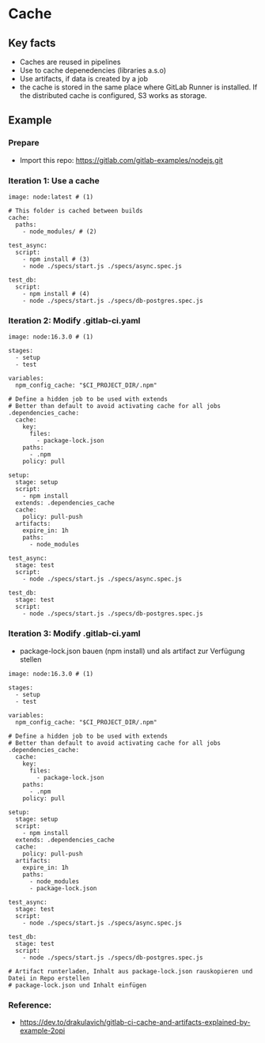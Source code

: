 # Cache 

## Key facts 

  * Caches are reused in pipelines
  * Use to cache depenedencies (libraries a.s.o)
  * Use artifacts, if data is created by a job
  * the cache is stored in the same place where GitLab Runner is installed. If the distributed cache is configured, S3 works as storage.

## Example 

### Prepare 

  * Import this repo: https://gitlab.com/gitlab-examples/nodejs.git

### Iteration 1: Use a cache 

```
image: node:latest # (1)

# This folder is cached between builds
cache:
  paths:
    - node_modules/ # (2)

test_async:
  script:
    - npm install # (3)
    - node ./specs/start.js ./specs/async.spec.js

test_db:
  script:
    - npm install # (4)
    - node ./specs/start.js ./specs/db-postgres.spec.js

```

### Iteration 2: Modify .gitlab-ci.yaml 

```
image: node:16.3.0 # (1)

stages:
  - setup
  - test

variables:
  npm_config_cache: "$CI_PROJECT_DIR/.npm"

# Define a hidden job to be used with extends
# Better than default to avoid activating cache for all jobs
.dependencies_cache:
  cache:
    key:
      files:
        - package-lock.json
    paths:
      - .npm
    policy: pull

setup:
  stage: setup
  script:
    - npm install
  extends: .dependencies_cache
  cache:
    policy: pull-push
  artifacts:
    expire_in: 1h
    paths:
      - node_modules

test_async:
  stage: test
  script:
    - node ./specs/start.js ./specs/async.spec.js

test_db:
  stage: test
  script:
    - node ./specs/start.js ./specs/db-postgres.spec.js
```

### Iteration 3: Modify .gitlab-ci.yaml 

  * package-lock.json bauen (npm install) und als artifact zur Verfügung stellen 

```
image: node:16.3.0 # (1)

stages:
  - setup
  - test

variables:
  npm_config_cache: "$CI_PROJECT_DIR/.npm"

# Define a hidden job to be used with extends
# Better than default to avoid activating cache for all jobs
.dependencies_cache:
  cache:
    key:
      files:
        - package-lock.json
    paths:
      - .npm
    policy: pull

setup:
  stage: setup
  script:
    - npm install
  extends: .dependencies_cache
  cache:
    policy: pull-push
  artifacts:
    expire_in: 1h
    paths:
      - node_modules
      - package-lock.json

test_async:
  stage: test
  script:
    - node ./specs/start.js ./specs/async.spec.js

test_db:
  stage: test
  script:
    - node ./specs/start.js ./specs/db-postgres.spec.js
```

```
# Artifact runterladen, Inhalt aus package-lock.json rauskopieren und Datei in Repo erstellen
# package-lock.json und Inhalt einfügen
```




### Reference:

  * https://dev.to/drakulavich/gitlab-ci-cache-and-artifacts-explained-by-example-2opi
